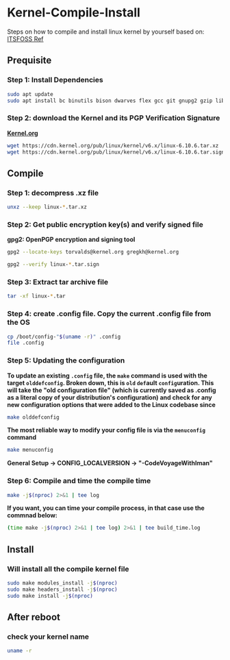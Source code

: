 # Kernel-Compile-Install

Steps on how to compile and install linux kernel by yourself
based on: [ITSFOSS Ref](https://itsfoss.com/compile-linux-kernel/)

## Prequisite

### Step 1: Install Dependencies

```bash
sudo apt update
sudo apt install bc binutils bison dwarves flex gcc git gnupg2 gzip libelf-dev libncurses5-dev libssl-dev make openssl pahole perl-base rsync tar xz-utils
```

### Step 2: download the Kernel and its PGP Verification Signature

**[Kernel.org](https://www.kernel.org/)**

```bash
wget https://cdn.kernel.org/pub/linux/kernel/v6.x/linux-6.10.6.tar.xz
wget https://cdn.kernel.org/pub/linux/kernel/v6.x/linux-6.10.6.tar.sign
```

## Compile

### Step 1: decompress .xz file

```bash
unxz --keep linux-*.tar.xz
```

### Step 2: Get public encryption key(s) and verify signed  file

**gpg2: OpenPGP encryption and signing tool**

```bash
gpg2 --locate-keys torvalds@kernel.org gregkh@kernel.org

gpg2 --verify linux-*.tar.sign
```

### Step 3: Extract tar archive file

```bash
tar -xf linux-*.tar
```
### Step 4: create .config file. Copy the current .config file from the OS

```bash
cp /boot/config-"$(uname -r)" .config
file .config
```

### Step 5: Updating the configuration

**To update an existing `.config` file, the `make` command is used with the target `olddefconfig`. Broken down, this is `old` `def`ault `config`uration. This will take the "old configuration file" (which is currently saved as .config as a literal copy of your distribution's configuration) and check for any new configuration options that were added to the Linux codebase since**

```bash
make olddefconfig
```

**The most reliable way to modify your config file is via the `menuconfig` command**

```bash
make menuconfig
```

**General Setup -> CONFIG_LOCALVERSION -> "-CodeVoyageWithIman"**

### Step 6: Compile and time the compile time

```bash
make -j$(nproc) 2>&1 | tee log
```

**If you want, you can time your compile process, in that case use the commnad below:**

```bash
(time make -j$(nproc) 2>&1 | tee log) 2>&1 | tee build_time.log
```

## Install

### Will install all the compile kernel file

```bash
sudo make modules_install -j$(nproc)
sudo make headers_install -j$(nproc)
sudo make install -j$(nproc)
```

## After reboot

### check your kernel name

```bash
uname -r
```

